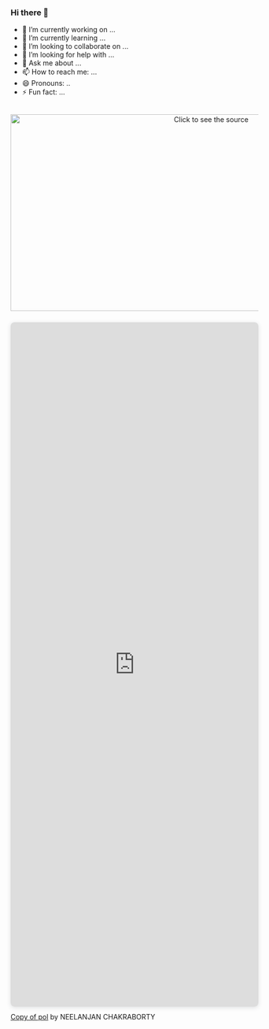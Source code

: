 ### Hi there 👋
- 🔭 I’m currently working on ...
- 🌱 I’m currently learning ...
- 👯 I’m looking to collaborate on ...
- 🤔 I’m looking for help with ...
- 💬 Ask me about ...
- 📫 How to reach me: ...
- 😄 Pronouns: ..
- ⚡ Fun fact: ...

<div align="center">
	<br>
    	<a href="https://github.com/Neelanjan-chakraborty/Neelanjan-chakraborty/blob/4a302d9fb79bcd86c03cec0b727b5c06715cf399/Header.svg">
			<img src="https://github.com/Neelanjan-chakraborty/Neelanjan-chakraborty/blob/4a302d9fb79bcd86c03cec0b727b5c06715cf399/Header.svg" width="800" height="400" alt="Click to see the source">
	</a>
	<br>
	</div>
<div style="position: relative; width: 100%; height: 0; padding-top: 266.6667%;
 padding-bottom: 48px; box-shadow: 0 2px 8px 0 rgba(63,69,81,0.16); margin-top: 1.6em; margin-bottom: 0.9em; overflow: hidden;
 border-radius: 8px; will-change: transform;">
  <iframe loading="lazy" style="position: absolute; width: 100%; height: 100%; top: 0; left: 0; border: none; padding: 0;margin: 0;"
    src="https:&#x2F;&#x2F;www.canva.com&#x2F;design&#x2F;DAEkp1YFupw&#x2F;watch?embed">
  </iframe>
</div>
<a href="https:&#x2F;&#x2F;www.canva.com&#x2F;design&#x2F;DAEkp1YFupw&#x2F;watch?utm_content=DAEkp1YFupw&amp;utm_campaign=designshare&amp;utm_medium=embeds&amp;utm_source=link" target="_blank" rel="noopener">Copy of pol</a> by NEELANJAN CHAKRABORTY


<br>
<br>
<br>
<br>
<br>
<br>
